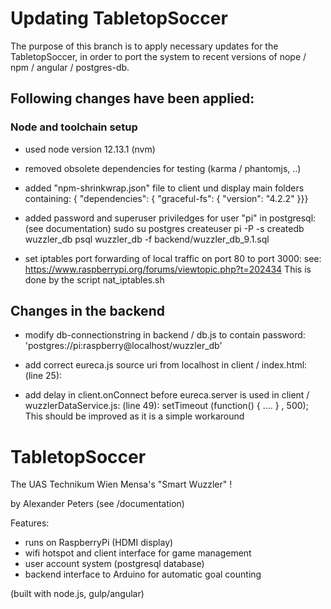# Updating TabletopSoccer

The purpose of this branch is to apply necessary updates for the TabletopSoccer, in order to port the system to recent versions of nope / npm / angular / postgres-db.

## Following changes have been applied:

### Node and toolchain setup 

- used node version 12.13.1 (nvm)
- removed obsolete dependencies for testing (karma / phantomjs, ..)
- added "npm-shrinkwrap.json" file to client und display main folders containing:
  {
  "dependencies": {
  "graceful-fs": {
  "version": "4.2.2"
  }}}


- added password and superuser priviledges for user "pi" in postgresql: 
  (see documentation)
  sudo su postgres
  createuser pi -P -s
  createdb wuzzler_db
  psql wuzzler_db -f backend/wuzzler_db_9.1.sql

- set iptables port forwarding of local traffic on port 80 to port 3000:
  see: https://www.raspberrypi.org/forums/viewtopic.php?t=202434
  This is done by the script nat_iptables.sh


## Changes in the backend

- modify db-connectionstring in backend / db.js to contain password:
  'postgres://pi:raspberry@localhost/wuzzler_db'

- add correct eureca.js source uri from localhost in client / index.html: 
  (line 25): <script src="http://localhost:3000/eureca.js"></script>

- add delay in client.onConnect before eureca.server is used in client / wuzzlerDataService.js: 
  (line 49): setTimeout (function() { .... } , 500);
  This should be improved as it is a simple workaround 





# TabletopSoccer

The UAS Technikum Wien Mensa's "Smart Wuzzler" !

by Alexander Peters (see /documentation)


Features:
* runs on RaspberryPi (HDMI display)
* wifi hotspot and client interface for game management
* user account system (postgresql database)
* backend interface to Arduino for automatic goal counting

(built with node.js, gulp/angular) 